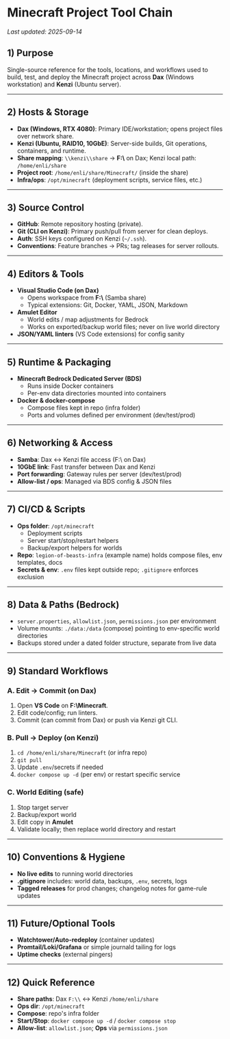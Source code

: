 # Minecraft Project Tool Chain

*Last updated: 2025-09-14*

## 1) Purpose

Single-source reference for the tools, locations, and workflows used to
build, test, and deploy the Minecraft project across **Dax** (Windows
workstation) and **Kenzi** (Ubuntu server).

------------------------------------------------------------------------

## 2) Hosts & Storage

-   **Dax (Windows, RTX 4080)**: Primary IDE/workstation; opens project
    files over network share.
-   **Kenzi (Ubuntu, RAID10, 10GbE)**: Server-side builds, Git
    operations, containers, and runtime.
-   **Share mapping**: `\\kenzi\\share` → **F:\\** on Dax; Kenzi local
    path: `/home/enli/share`
-   **Project root**: `/home/enli/share/Minecraft/` (inside the share)
-   **Infra/ops**: `/opt/minecraft` (deployment scripts, service files,
    etc.)

------------------------------------------------------------------------

## 3) Source Control

-   **GitHub**: Remote repository hosting (private).
-   **Git (CLI on Kenzi)**: Primary push/pull from server for clean
    deploys.
-   **Auth**: SSH keys configured on Kenzi (`~/.ssh`).
-   **Conventions**: Feature branches → PRs; tag releases for server
    rollouts.

------------------------------------------------------------------------

## 4) Editors & Tools

-   **Visual Studio Code (on Dax)**
    -   Opens workspace from **F:\\** (Samba share)
    -   Typical extensions: Git, Docker, YAML, JSON, Markdown
-   **Amulet Editor**
    -   World edits / map adjustments for Bedrock
    -   Works on exported/backup world files; never on live world
        directory
-   **JSON/YAML linters** (VS Code extensions) for config sanity

------------------------------------------------------------------------

## 5) Runtime & Packaging

-   **Minecraft Bedrock Dedicated Server (BDS)**
    -   Runs inside Docker containers
    -   Per-env data directories mounted into containers
-   **Docker & docker-compose**
    -   Compose files kept in repo (infra folder)
    -   Ports and volumes defined per environment (dev/test/prod)

------------------------------------------------------------------------

## 6) Networking & Access

-   **Samba**: Dax ↔ Kenzi file access (F:\\ on Dax)
-   **10GbE link**: Fast transfer between Dax and Kenzi
-   **Port forwarding**: Gateway rules per server (dev/test/prod)
-   **Allow-list / ops**: Managed via BDS config & JSON files

------------------------------------------------------------------------

## 7) CI/CD & Scripts

-   **Ops folder**: `/opt/minecraft`
    -   Deployment scripts
    -   Server start/stop/restart helpers
    -   Backup/export helpers for worlds
-   **Repo**: `legion-of-beasts-infra` (example name) holds compose
    files, env templates, docs
-   **Secrets & env**: `.env` files kept outside repo; `.gitignore`
    enforces exclusion

------------------------------------------------------------------------

## 8) Data & Paths (Bedrock)

-   `server.properties`, `allowlist.json`, `permissions.json` per
    environment
-   Volume mounts: `./data:/data` (compose) pointing to env-specific
    world directories
-   Backups stored under a dated folder structure, separate from live
    data

------------------------------------------------------------------------

## 9) Standard Workflows

### A. Edit → Commit (on Dax)

1.  Open **VS Code** on **F:\\Minecraft**.
2.  Edit code/config; run linters.
3.  Commit (can commit from Dax) or push via Kenzi git CLI.

### B. Pull → Deploy (on Kenzi)

1.  `cd /home/enli/share/Minecraft` (or infra repo)
2.  `git pull`
3.  Update `.env`/secrets if needed
4.  `docker compose up -d` (per env) or restart specific service

### C. World Editing (safe)

1.  Stop target server
2.  Backup/export world
3.  Edit copy in **Amulet**
4.  Validate locally; then replace world directory and restart

------------------------------------------------------------------------

## 10) Conventions & Hygiene

-   **No live edits** to running world directories
-   **.gitignore** includes: world data, backups, `.env`, secrets, logs
-   **Tagged releases** for prod changes; changelog notes for game-rule
    updates

------------------------------------------------------------------------

## 11) Future/Optional Tools

-   **Watchtower/Auto-redeploy** (container updates)
-   **Promtail/Loki/Grafana** or simple journald tailing for logs
-   **Uptime checks** (external pingers)

------------------------------------------------------------------------

## 12) Quick Reference

-   **Share paths**: Dax `F:\\` ↔ Kenzi `/home/enli/share`
-   **Ops dir**: `/opt/minecraft`
-   **Compose**: repo's infra folder
-   **Start/Stop**: `docker compose up -d` / `docker compose stop`
-   **Allow-list**: `allowlist.json`; **Ops** via `permissions.json`
